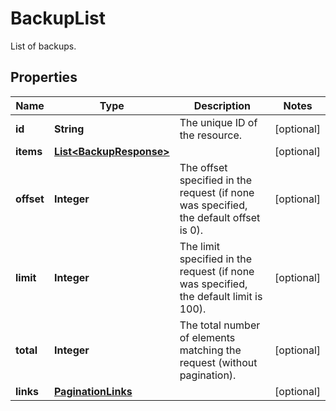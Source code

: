 

# BackupList

List of backups.
## Properties

| Name | Type | Description | Notes |
| ------------ | ------------- | ------------- | ------------- |
| **id** | **String** | The unique ID of the resource. |  [optional] |
| **items** | [**List&lt;BackupResponse&gt;**](BackupResponse.md) |  |  [optional] |
| **offset** | **Integer** | The offset specified in the request (if none was specified, the default offset is 0).  |  [optional] |
| **limit** | **Integer** | The limit specified in the request (if none was specified, the default limit is 100).  |  [optional] |
| **total** | **Integer** | The total number of elements matching the request (without pagination).  |  [optional] |
| **links** | [**PaginationLinks**](PaginationLinks.md) |  |  [optional] |


